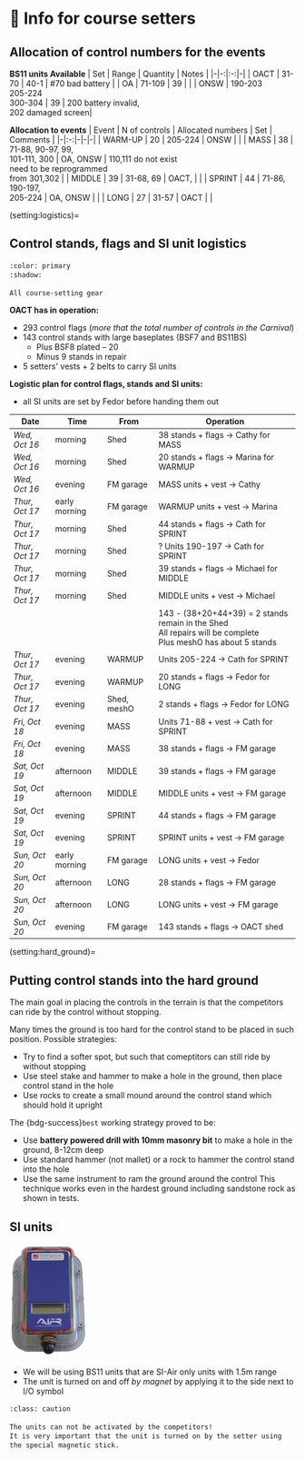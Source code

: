 # 🧭 Info for course setters

## Allocation of control numbers for the events

**BS11 units Available**
| Set | Range | Quantity | Notes |
|-|-:|:-:|-|
| OACT | 31-70 | 40-1 | #70 bad battery |
| OA | 71-109 | 39 | |
| ONSW | 190-203<br/>205-224<br/>300-304 | 39 | 200 battery invalid,<br/>202 damaged screen|


**Allocation to events**
| Event | N of controls | Allocated numbers | Set | Comments |
|-|:-:|-|-|-|
| WARM-UP | 20 | 205-224 | ONSW | |
| MASS | 38 | 71-88, 90-97, 99,<br/>101-111, 300 | OA, ONSW | 110,111 do not exist<br/>need to be reprogrammed<br/>from 301,302 |
| MIDDLE | 39 | 31-68, 69 | OACT, | |
| SPRINT | 44 | 71-86, 190-197,<br/>205-224 | OA, ONSW |  |
| LONG | 27 | 31-57 | OACT | |

(setting:logistics)=
## Control stands, flags and SI unit logistics

```{button-ref} equipment:course-setting
:color: primary
:shadow:

All course-setting gear
```

**OACT has in operation:**
- 293 control flags (*more that the total number of controls in the Carnival*)
- 143 control stands with large baseplates (BSF7 and BS11BS)
  * Plus BSF8 plated – 20
  * Minus 9 stands in repair
- 5 setters' vests + 2 belts to carry SI units

**Logistic plan for control flags, stands and SI units:**

- all SI units are set by Fedor before handing them out

| Date | Time | From | Operation |
|-|-|-|-|
| *Wed, Oct 16* | morning | Shed | 38 stands + flags $\longrightarrow$ Cathy for MASS |
| *Wed, Oct 16* | morning | Shed | 20 stands + flags $\longrightarrow$ Marina for WARMUP |
| *Wed, Oct 16* | evening | FM garage | MASS units + vest $\longrightarrow$ Cathy |
| *Thur, Oct 17* | early morning | FM garage | WARMUP units + vest $\longrightarrow$ Marina |
| *Thur, Oct 17* | morning | Shed | 44 stands + flags $\longrightarrow$ Cath for SPRINT |
| *Thur, Oct 17* | morning | Shed | ? Units 190-197 $\longrightarrow$ Cath for SPRINT |
| *Thur, Oct 17* | morning | Shed | 39 stands + flags $\longrightarrow$ Michael for MIDDLE |
| *Thur, Oct 17* | morning | Shed | MIDDLE units + vest $\longrightarrow$ Michael |
| | | | 143 - (38+20+44+39) = 2 stands remain in the Shed<br/>All repairs will be complete<br/>Plus meshO has about 5 stands |
| *Thur, Oct 17* | evening | WARMUP | Units 205-224 $\longrightarrow$ Cath for SPRINT |
| *Thur, Oct 17* | evening | WARMUP | 20 stands + flags $\longrightarrow$ Fedor for LONG |
| *Thur, Oct 17* | evening | Shed, meshO | 2 stands + flags $\longrightarrow$ Fedor for LONG |
| *Fri, Oct 18* | evening | MASS | Units 71-88 + vest $\longrightarrow$ Cath for SPRINT |
| *Fri, Oct 18* | evening | MASS | 38 stands + flags $\longrightarrow$ FM garage |
| *Sat, Oct 19* | afternoon | MIDDLE | 39 stands + flags $\longrightarrow$ FM garage |
| *Sat, Oct 19* | afternoon | MIDDLE | MIDDLE units + vest $\longrightarrow$ FM garage |
| *Sat, Oct 19* | evening | SPRINT | 44 stands + flags $\longrightarrow$ FM garage |
| *Sat, Oct 19* | evening | SPRINT | SPRINT units + vest $\longrightarrow$ FM garage |
| *Sun, Oct 20* | early morning | FM garage | LONG units + vest $\longrightarrow$ Fedor |
| *Sun, Oct 20* | afternoon | LONG | 28 stands + flags $\longrightarrow$ FM garage |
| *Sun, Oct 20* | afternoon | LONG | LONG units + vest $\longrightarrow$ FM garage |
| *Sun, Oct 20* | evening | FM garage | 143 stands + flags $\longrightarrow$ OACT shed |

(setting:hard_ground)=
## Putting control stands into the hard ground

The main goal in placing the controls in the terrain is that the competitors can ride by the control without stopping.

Many times the ground is too hard for the control stand to be placed in such position.
Possible strategies:

- Try to find a softer spot, but such that comeptitors can still ride by without stopping
- Use steel stake and hammer to make a hole in the ground, then place control stand in the hole
- Use rocks to create a small mound around the control stand which should hold it upright

The {bdg-success}`best` working strategy proved to be:
- Use **battery powered drill with 10mm masonry bit** to make a hole in the ground, 8-12cm deep
- Use standard hammer (not mallet) or a rock to hammer the control stand into the hole
- Use the same instrument to ram the ground around the control
This technique works even in the hardest ground including sandstone rock as shown in tests.


## SI units

![bs11bs](_static/img/bs11bs.png)

- We will be using BS11 units that are SI-Air only units with 1.5m range
- The unit is turned on and off *by magnet* by applying it to the side next to I/O symbol

```{admonition} Activating BS11 units
:class: caution

The units can not be activated by the competitors!  
It is very important that the unit is turned on by the setter using the special magnetic stick.
```


